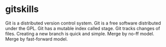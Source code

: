 # gitskills
Git is a distributed version control system.
Git is a free software distributed under the GPL.
Git has a mutable index called stage.
Git tracks changes of files.
Creating a new branch is quick and simple.
Merge by no-ff model.
Merge by fast-forward model.
